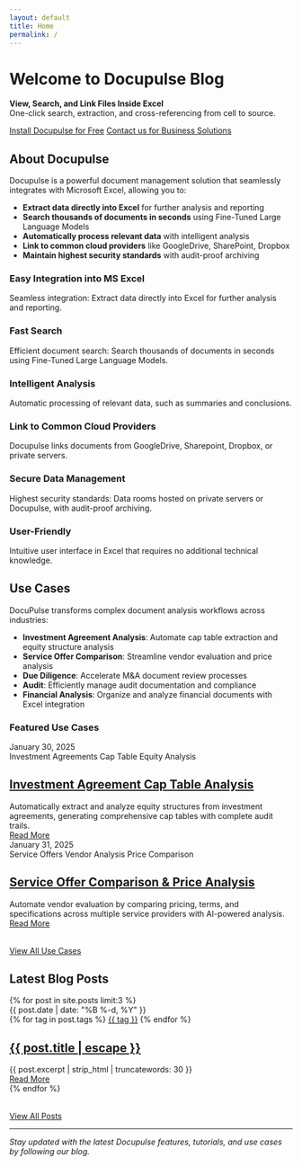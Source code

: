 ```yaml
---
layout: default
title: Home
permalink: /
---
```


<div class="hero">
  <h1>Welcome to Docupulse Blog</h1>
  <p class="hero-subtitle">
    <strong>View, Search, and Link Files Inside Excel</strong><br>
    One-click search, extraction, and cross-referencing from cell to source.
  </p>
  <div class="cta-buttons">
    <a href="https://docupulse.org" class="btn btn-primary">Install Docupulse for Free</a>
    <a href="https://docupulse.org" class="btn btn-secondary">Contact us for Business Solutions</a>
  </div>
</div>

## About Docupulse

Docupulse is a powerful document management solution that seamlessly integrates with Microsoft Excel, allowing you to:

- **Extract data directly into Excel** for further analysis and reporting
- **Search thousands of documents in seconds** using Fine-Tuned Large Language Models
- **Automatically process relevant data** with intelligent analysis
- **Link to common cloud providers** like GoogleDrive, SharePoint, Dropbox
- **Maintain highest security standards** with audit-proof archiving

<div class="features">
  <div class="feature-card">
    <h3>Easy Integration into MS Excel</h3>
    <p>Seamless integration: Extract data directly into Excel for further analysis and reporting.</p>
  </div>
  
  <div class="feature-card">
    <h3>Fast Search</h3>
    <p>Efficient document search: Search thousands of documents in seconds using Fine-Tuned Large Language Models.</p>
  </div>
  
  <div class="feature-card">
    <h3>Intelligent Analysis</h3>
    <p>Automatic processing of relevant data, such as summaries and conclusions.</p>
  </div>
  
  <div class="feature-card">
    <h3>Link to Common Cloud Providers</h3>
    <p>Docupulse links documents from GoogleDrive, Sharepoint, Dropbox, or private servers.</p>
  </div>
  
  <div class="feature-card">
    <h3>Secure Data Management</h3>
    <p>Highest security standards: Data rooms hosted on private servers or Docupulse, with audit-proof archiving.</p>
  </div>
  
  <div class="feature-card">
    <h3>User-Friendly</h3>
    <p>Intuitive user interface in Excel that requires no additional technical knowledge.</p>
  </div>
</div>

## Use Cases

DocuPulse transforms complex document analysis workflows across industries:

- **Investment Agreement Analysis**: Automate cap table extraction and equity structure analysis
- **Service Offer Comparison**: Streamline vendor evaluation and price analysis
- **Due Diligence**: Accelerate M&A document review processes
- **Audit**: Efficiently manage audit documentation and compliance
- **Financial Analysis**: Organize and analyze financial documents with Excel integration

### Featured Use Cases

<div class="post-list">
  <article class="post-item">
    <div class="post-meta">
      <span class="post-date">January 30, 2025</span>
      <div class="post-tags">
        <span class="tag">Investment Agreements</span>
        <span class="tag">Cap Table</span>
        <span class="tag">Equity Analysis</span>
      </div>
    </div>
    <h2 class="post-title">
      <a href="{{ '/2025/01/30/investment-agreement-cap-table-analysis/' | relative_url }}">Investment Agreement Cap Table Analysis</a>
    </h2>
    <div class="post-excerpt">
      Automatically extract and analyze equity structures from investment agreements, generating comprehensive cap tables with complete audit trails.
    </div>
    <a href="{{ '/2025/01/30/investment-agreement-cap-table-analysis/' | relative_url }}" class="btn btn-primary">Read More</a>
  </article>
  
  <article class="post-item">
    <div class="post-meta">
      <span class="post-date">January 31, 2025</span>
      <div class="post-tags">
        <span class="tag">Service Offers</span>
        <span class="tag">Vendor Analysis</span>
        <span class="tag">Price Comparison</span>
      </div>
    </div>
    <h2 class="post-title">
      <a href="{{ '/2025/01/31/service-offer-comparison-price-analysis/' | relative_url }}">Service Offer Comparison & Price Analysis</a>
    </h2>
    <div class="post-excerpt">
      Automate vendor evaluation by comparing pricing, terms, and specifications across multiple service providers with AI-powered analysis.
    </div>
    <a href="{{ '/2025/01/31/service-offer-comparison-price-analysis/' | relative_url }}" class="btn btn-primary">Read More</a>
  </article>
</div>

<div class="text-center" style="margin-top: 2rem;">
  <a href="{{ '/use-cases/' | relative_url }}" class="btn btn-primary">View All Use Cases</a>
</div>

## Latest Blog Posts

<div class="post-list">
  {% for post in site.posts limit:3 %}
    <article class="post-item">
      <div class="post-meta">
        <span class="post-date">{{ post.date | date: "%B %-d, %Y" }}</span>
        <div class="post-tags">
          {% for tag in post.tags %}
            <a href="{{ '/tags/' | relative_url }}{{ tag | slugify }}" class="tag">{{ tag }}</a>
          {% endfor %}
        </div>
      </div>
      <h2 class="post-title">
        <a href="{{ post.url | relative_url }}">{{ post.title | escape }}</a>
      </h2>
      <div class="post-excerpt">
        {{ post.excerpt | strip_html | truncatewords: 30 }}
      </div>
      <a href="{{ post.url | relative_url }}" class="btn btn-primary">Read More</a>
    </article>
  {% endfor %}
</div>

<div class="text-center" style="margin-top: 2rem;">
  <a href="{{ '/blog/' | relative_url }}" class="btn btn-secondary">View All Posts</a>
</div>

---

*Stay updated with the latest Docupulse features, tutorials, and use cases by following our blog.*
